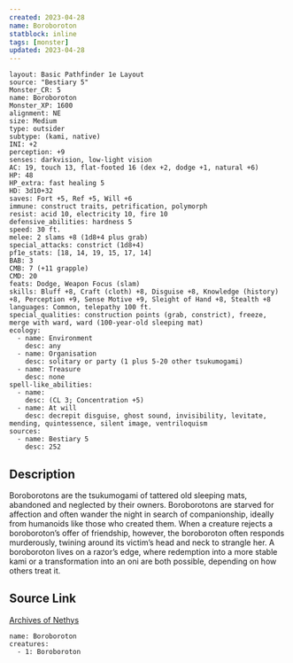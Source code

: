 ```yaml
---
created: 2023-04-28
name: Boroboroton
statblock: inline
tags: [monster]
updated: 2023-04-28
---
```

```statblock
layout: Basic Pathfinder 1e Layout
source: "Bestiary 5"
Monster_CR: 5
name: Boroboroton
Monster_XP: 1600
alignment: NE
size: Medium
type: outsider
subtype: (kami, native)
INI: +2
perception: +9
senses: darkvision, low-light vision
AC: 19, touch 13, flat-footed 16 (dex +2, dodge +1, natural +6)
HP: 48
HP_extra: fast healing 5
HD: 3d10+32
saves: Fort +5, Ref +5, Will +6
immune: construct traits, petrification, polymorph
resist: acid 10, electricity 10, fire 10
defensive_abilities: hardness 5
speed: 30 ft.
melee: 2 slams +8 (1d8+4 plus grab)
special_attacks: constrict (1d8+4)
pf1e_stats: [18, 14, 19, 15, 17, 14]
BAB: 3
CMB: 7 (+11 grapple)
CMD: 20
feats: Dodge, Weapon Focus (slam)
skills: Bluff +8, Craft (cloth) +8, Disguise +8, Knowledge (history) +8, Perception +9, Sense Motive +9, Sleight of Hand +8, Stealth +8
languages: Common, telepathy 100 ft.
special_qualities: construction points (grab, constrict), freeze, merge with ward, ward (100-year-old sleeping mat)
ecology:
  - name: Environment
    desc: any
  - name: Organisation
    desc: solitary or party (1 plus 5-20 other tsukumogami)
  - name: Treasure
    desc: none
spell-like_abilities:
  - name:
    desc: (CL 3; Concentration +5)
  - name: At will
    desc: decrepit disguise, ghost sound, invisibility, levitate, mending, quintessence, silent image, ventriloquism
sources:
  - name: Bestiary 5
    desc: 252
```
## Description
Boroborotons are the tsukumogami of tattered old sleeping mats, abandoned and neglected by their owners. Boroborotons are starved for affection and often wander the night in search of companionship, ideally from humanoids like those who created them. When a creature rejects a boroboroton’s offer of friendship, however, the boroboroton often responds murderously, twining around its victim’s head and neck to strangle her. A boroboroton lives on a razor’s edge, where redemption into a more stable kami or a transformation into an oni are both possible, depending on how others treat it.
## Source Link
[Archives of Nethys](https://aonprd.com/MonsterDisplay.aspx?ItemName=Boroboroton)
```encounter-table
name: Boroboroton
creatures:
  - 1: Boroboroton
```
